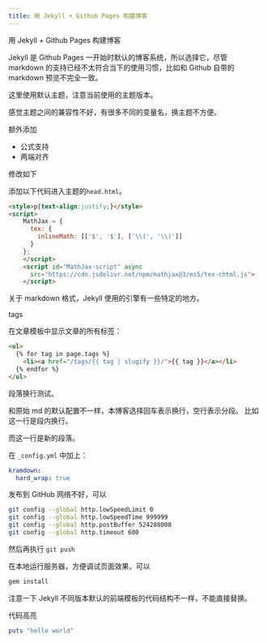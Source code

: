 ```yaml
---
title: 用 Jekyll + Github Pages 构建博客
---
```


用 Jekyll + Github Pages 构建博客


Jekyll 是 Github Pages 一开始时默认的博客系统，所以选择它，尽管 markdown 的支持已经不太符合当下的使用习惯，比如和 Github 自带的 markdown 预览不完全一致。


这里使用默认主题，注意当前使用的主题版本。

感觉主题之间的兼容性不好，有很多不同的变量名，换主题不方便。



额外添加
- 公式支持
- 两端对齐

修改如下

添加以下代码进入主题的`head.html`。

```html
<style>p{text-align:justify;}</style>
<script>
	MathJax = {
	  tex: {
		inlineMath: [['$', '$'], ['\\(', '\\)']]
	  }
	};
	</script>
	<script id="MathJax-script" async
	  src="https://cdn.jsdelivr.net/npm/mathjax@3/es5/tex-chtml.js">
	</script>
```



关于 markdown 格式，Jekyll 使用的引擎有一些特定的地方。


tags

在文章模板中显示文章的所有标签：
```html
<ul>
  {% for tag in page.tags %}
    <li><a href="/tags/{{ tag | slugify }}/">{{ tag }}</a></li>
  {% endfor %}
</ul>
```



段落换行测试。

和原始 md 的默认配置不一样，本博客选择回车表示换行，空行表示分段。
比如这一行是段内换行。

而这一行是新的段落。

在 `_config.yml` 中加上：
```yaml
kramdown:   
  hard_wrap: true
```


发布到 GitHub 网络不好，可以

```bash
git config --global http.lowSpeedLimit 0
git config --global http.lowSpeedTime 999999
git config --global http.postBuffer 524288000
git config --global http.timeout 600

```

然后再执行 `git push`


在本地运行服务器，方便调试页面效果，可以

```bash
gem install 
```


注意一下 Jekyll 不同版本默认的前端模板的代码结构不一样，不能直接替换。



代码高亮

```ruby
puts "hello world"
```

